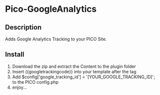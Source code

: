 Pico-GoogleAnalytics
==============

## Description
Adds Google Analytics Tracking to your PICO Site.

## Install
1. Download the zip and extract the Content to the plugin folder
2. Insert {{googletrackingcode}} into your template after the <body> tag
3. Add $config['google_tracking_id'] = '[YOUR_GOOGLE_TRACKING_ID]'; to the PICO config.php
4. enjoy...


